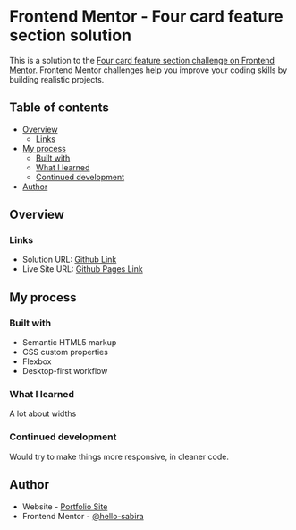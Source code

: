 # Frontend Mentor - Four card feature section solution

This is a solution to the [Four card feature section challenge on Frontend Mentor](https://www.frontendmentor.io/challenges/four-card-feature-section-weK1eFYK). Frontend Mentor challenges help you improve your coding skills by building realistic projects. 

## Table of contents

- [Overview](#overview)
  - [Links](#links)
- [My process](#my-process)
  - [Built with](#built-with)
  - [What I learned](#what-i-learned)
  - [Continued development](#continued-development)
- [Author](#author)



## Overview


### Links

- Solution URL: [Github Link](https://github.com/hello-sabira/Four-Card-Feature-Section-FrontendMentor)
- Live Site URL: [Github Pages Link](https://hello-sabira.github.io/Four-Card-Feature-Section-FrontendMentor)

## My process

### Built with

- Semantic HTML5 markup
- CSS custom properties
- Flexbox
- Desktop-first workflow


### What I learned

A lot about widths

### Continued development

Would try to make things more responsive, in cleaner code.

## Author

- Website - [Portfolio Site](https://sabira-khan.netlify.app)
- Frontend Mentor - [@hello-sabira](https://www.frontendmentor.io/profile/hello-sabira)